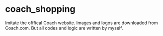 # coach_shopping

Imitate the offfical Coach website. Images and logos are downloaded from Coach.com.
But all codes and logic are written by myself.

